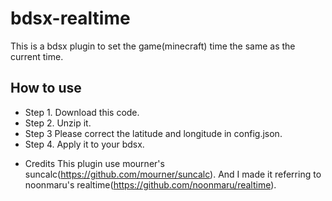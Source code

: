 # bdsx-realtime
This is a bdsx plugin to set the game(minecraft) time the same as the current time.

## How to use
- Step 1. Download this code.
- Step 2. Unzip it.
- Step 3  Please correct the latitude and longitude in config.json.
- Step 4. Apply it to your bdsx.

* Credits
This plugin use mourner's suncalc(https://github.com/mourner/suncalc).
And I made it referring to noonmaru's realtime(https://github.com/noonmaru/realtime).
